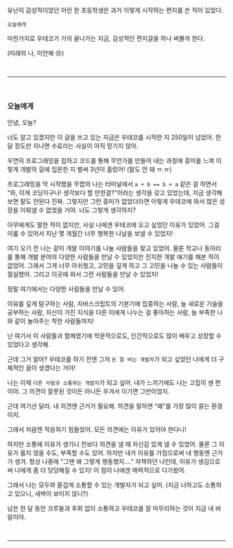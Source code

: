 유난히 감성적이었던 어린 한 초등학생은 과거 이렇게 시작하는 편지를 쓴 적이 있었다.

`오늘에게`

마찬가지로 우테코가 거의 끝나가는 지금, 감성적인 편지글을 하나 써볼까 한다.

(미래의 나, 미안해 😣)

<br />

---

<br />

### 오늘에게

안녕, 오늘?

너도 알고 있겠지만 이 글을 쓰고 있는 지금은 우테코를 시작한 지 250일이 넘었어.
한 달 정도만 지나면 수료라는 사실이 아직 믿기지 않아.

우연히 프로그래밍을 접하고 코드를 통해 무언가를 만들어 내는 과정에 흥미를 느껴 이렇게 개발의 길에 입문한 지 벌써 3년이 흘렀어! (말도 안 돼 ㅠ.ㅠ)

프로그래밍을 막 시작했을 무렵의 나는 터미널에서 `a + b == b + a` 같은 걸 하면서 “와, 이게 코딩이구나! 생각보다 할 만한걸?”이라는 생각을 갖고 있었는데, 지금 생각해보면 말도 안된다 진짜.
그렇지만 그런 흥미가 없었더라면 이렇게 우테코에 와서 많은 성장을 이뤄낼 수 없었을 거야.
너도 그렇게 생각하지?

아무에게도 말한 적이 없지만, 사실 나에겐 우테코에 오고 싶었던 이유가 있었어.
그걸 이룰 수 있어서 지난 몇 개월간 너무 행복한 나날을 보낼 수 있었지!

여기 오기 전 나는 같이 개발 이야기를 나눌 사람들을 찾고 있었어.
물론 학교나 동아리를 통해 개발 분야의 다양한 사람들을 만날 수 있었지만 진지한 개발 얘기를 해본 적이 없었어.
그래서 그게 너무 아쉬웠고, 고민을 깊게 하고 그 고민을 나눌 수 있는 사람들이 절실했어.
그리고 이곳에 와서 그런 사람들을 만날 수 있었지!

정말 여기에서는 다양한 사람들을 만날 수 있어.

이유를 깊게 탐구하는 사람, 자바스크립트의 기본기에 집중하는 사람, 늘 새로운 기술을 공부하는 사람, 자신이 가진 지식을 다른 이에게 나누는 걸 좋아하는 사람, 늘 부족한 나와 같이 놀아주는 착한 사람들까지!

난 여기서 이 사람들과 함께였기에 학문적으로도, 인간적으로도 많이 배우고 성장할 수 있었다고 생각해.

근데 그거 알아?
우테코를 하기 전엔 그저 `돈 잘 버는 개발자`가 되고 싶었던 나에게 더 구체적인 꿈이 생겼다는 거야!

나는 이제 `다른 사람과 소통하는 개발자`가 되고 싶어.
내가 느끼기에도 나는 고집이 센 편이야.
그 의견이 잘못된 것이든 아니든 우겨서 이기면 그만이었지.

근데 여기선 달라.
내 의견엔 근거가 필요해.
의견을 말하면 “왜”를 가장 많이 묻는 환경이지.

그래서 처음엔 적응하기 힘들었어.
모든 의견에는 이유가 있어야 한다니!

하지만 소통에 이유가 생기니 전보다 의견을 낼 때 자신감 있게 낼 수 있었어.
물론 그 이유가 옳지 않을 수도, 부족할 수도 있어.
하지만 내가 이유를 가짐으로써 내 행동엔 근거가 생겨.
항상 나중에 "그땐 왜 그렇게 행동했지…." 자책하던 나인데, 이유가 생김으로써 나에게 좀 더 당당해질 수 있지!
이 점이 나에겐 매력적으로 다가왔어.

그래서 나는 모두와 즐겁게 소통할 수 있는 개발자가 되고 싶어.
(지금 너하고도 소통하고 있으니, 새싹이 보이지 않니?)

남은 한 달 동안 크루들과 후회 없이 소통하고 우테코를 잘 마무리하는 것이 지금 내 바람이야.

<br />

---
